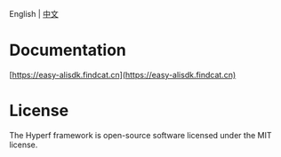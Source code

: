 English | [中文](./README-CN.md)
# Documentation
[https://easy-alisdk.findcat.cn](https://easy-alisdk.findcat.cn)

# License
The Hyperf framework is open-source software licensed under the MIT license.
